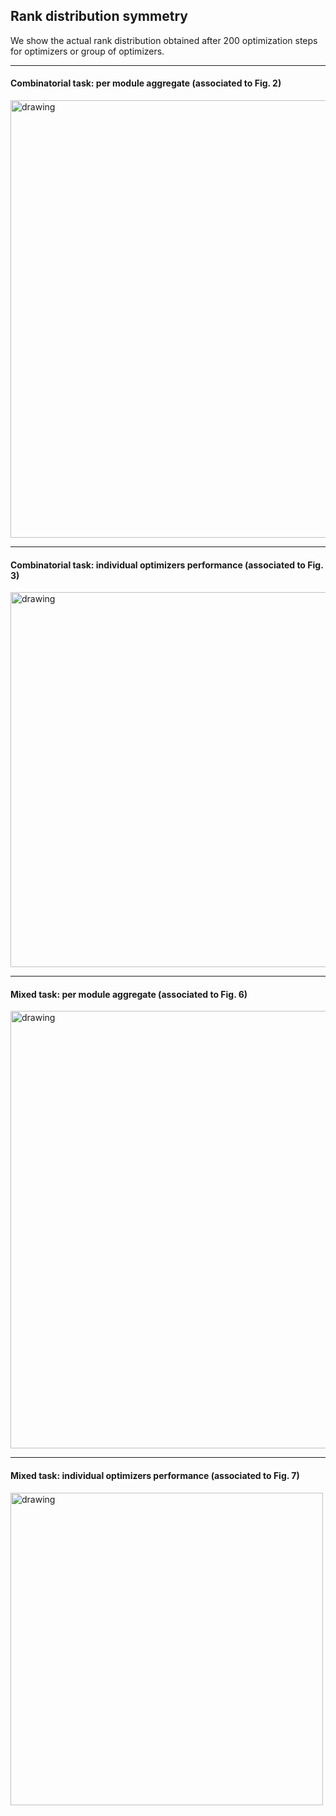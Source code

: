 ## Rank distribution symmetry

We show the actual rank distribution obtained after 200 optimization steps for optimizers or group of optimizers. 

---

#### Combinatorial task: per module aggregate  (associated to Fig. 2)
<img src="./check_rank_dist_symmetry_Model_AcqOpt._TR.png" alt="drawing" width="700"/>

---

#### Combinatorial task: individual optimizers performance (associated to Fig. 3)
<img src="./check_rank_dist_symmetry_None.png" alt="drawing" width="600"/>

---

#### Mixed task: per module aggregate (associated to Fig. 6)
<img src="./check_rank_dist_symmetry_mixed_Model_AcqOpt._TR.png" alt="drawing" width="700"/>

---
#### Mixed task: individual optimizers performance (associated to Fig. 7)
<img src="./check_rank_dist_symmetry_mixed_None.png" alt="drawing" width="500"/>
